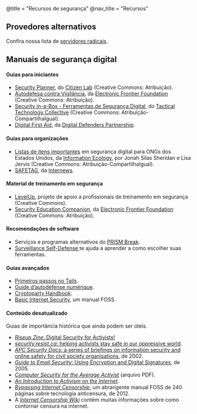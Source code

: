 @title = "Recursos de segurança"
@nav_title = "Recursos"

## Provedores alternativos

Confira nossa lista de [servidores radicais](radical-servers).

## Manuais de segurança digital

#### Guias para iniciantes

* [Security Planner](https://securityplanner.org), do [Citizen Lab](https://citizenlab.ca) (Creative Commons: Atribuição).
* [Autodefesa contra Vigilância](https://ssd.eff.org/pt-br), da [Electronic Frontier Foundation](https://eff.org) (Creative Commons: Atribuição).
* [Security in-a-Box - Ferramentas de Segurança Digital](https://securityinabox.org), do [Tactical Technology Collective](https://securityinabox.org/pt/) (Creative Commons: Atribuição-CompartilhaIgual).
* [Digital First Aid](https://www.digitaldefenders.org/digitalfirstaid/), da [Digital Defenders Partnership](https://www.digitaldefenders.org).

#### Guias para organizações

* [Listas de itens importantes](https://ecl.gy/sec-check) em segurança digital para ONGs dos Estados Unidos, da [Information Ecology](https://iecology.org), por Jonah Silas Sheridan e Lisa Jervis (Creative Commons: Atribuição-CompartilhaIgual).
* [SAFETAG](https://safetag.org/), da [Internews](https://www.internews.org).

#### Material de treinamento em segurança

* [LevelUp](https://www.level-up.cc/), projeto de apoio a profissionais de treinamento em segurança (Creative Commons).
* [Security Education Companion](https://sec.eff.org), da [Electronic Frontier Foundation](https://eff.org) (Creative Commons: Atribuição).

#### Recomendações de software

* Serviços e programas alternativos do [PRISM Break](https://prism-break.org/pt/).
* [Surveillance Self-Defense ](https://ssd.eff.org/en/module/choosing-your-tools) te ajuda a aprender a como escolher suas ferramentas.

#### Guias avançados

* [Primeiros passos no Tails](https://tails.boum.org/doc/first_steps/index.pt.html).
* [Guide d’autodéfense numérique](https://guide.boum.org/).
* [Cryptoparty Handbook](https://www.cryptoparty.in/learn/handbook).
* [Basic Internet Security](http://write.flossmanuals.net/basic-internet-security/), um manual FOSS.

#### Conteúdo desatualizado

Guias de importância histórica que ainda podem ser úteis.

* [*Riseup Zine*: Digital Security for Activists!](https://web.archive.org/web/20160306044630/https://zine.riseup.net/)
* [*security.resist.ca*: helping activists stay safe in our oppressive world](http://security.resist.ca).
* [*APC Security Docs*: a series of briefings on information security and online safety for civil society organisations](https://web.archive.org/web/20030811073650/http://secdocs.net:80/manual/lp-sec/), de 2002.
* [*Guide to Email Security*: Using Encryption and Digital Signatures](https://web.archive.org/web/20050619081430/http://www.activist.ca:80/guide/encrypt.html), de 2005.
* [*Computer Security for the Average Activist*](https://web.archive.org/web/20110708111440/http://lists.madimc.org:80/~infoshop/PDF/compsecurity.pdf) (arquivo PDF).
* [*An Introduction to Activism on the Internet*](https://www.backspace.com/action/).
* [*Bypassing Internet Censorship*](http://booki.flossmanuals.net/bypassing-censorship/), um abrangente manual FOSS de 240 páginas sobre tecnologia anticensura, de 2012.
* A [*Internet Censorship Wiki*](https://en.cship.org/wiki) contém muitas informações sobre como contornar censura na internet.
